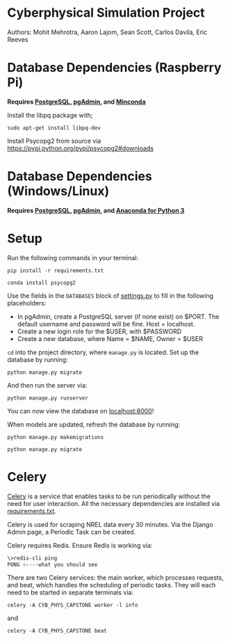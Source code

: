# Cyberphysical Simulation Project
Authors:
Mohit Mehrotra, Aaron Lajom, Sean Scott, Carlos Davila, Eric Reeves

# Database Dependencies (Raspberry Pi)
**Requires [PostgreSQL](https://www.postgresql.org/download/), [pgAdmin](https://www.pgadmin.org/download/), and [Minconda](http://repo.continuum.io/miniconda/Miniconda3-latest-Linux-armv7l.sh)**

Install the libpq package with;

`sudo apt-get install libpq-dev`

Install Psycopg2 from source via https://pypi.python.org/pypi/psycopg2#downloads

# Database Dependencies (Windows/Linux)
**Requires [PostgreSQL](https://www.postgresql.org/download/), [pgAdmin](https://www.pgadmin.org/download/), and [Anaconda for Python 3](https://www.continuum.io/downloads)**

# Setup

Run the following commands in your terminal:

`pip install -r requirements.txt`

`conda install psycopg2`

Use the fields in the `DATABASES` block of [settings.py](CYB_PHYS_CAPSTONE/CYB_PHYS_CAPSTONE/settings.py) to fill in the following placeholders:
- In pgAdmin, create a PostgreSQL server (if none exist) on $PORT. The default username and password will be fine. Host = localhost.
- Create a new login role for the $USER, with $PASSWORD
- Create a new database, where Name = $NAME, Owner = $USER

`cd` into the project directory, where `manage.py` is located. Set up the database by running:

`python manage.py migrate`

And then run the server via:

`python manage.py runserver`

You can now view the database on [localhost:8000](http://localhost:8000)!

When models are updated, refresh the database by running:

`python manage.py makemigrations`

`python manage.py migrate`

# Celery
[Celery](http://www.celeryproject.org/) is a service that enables tasks to be run periodically without the need for user interaction. All the necessary dependencies are installed via [requirements.txt](CYB_PHYS_CAPSTONE/requirements.txt).

Celery is used for scraping NREL data every 30 minutes. Via the Django Admin page, a Periodic Task can be created.

Celery requires Redis. Ensure Redis is working via:

```sh
\>redis-cli ping
PONG <----what you should see
```

There are two Celery services: the main worker, which processes requests, and beat, which handles the scheduling of periodic tasks. They will each need to be started in separate terminals via:

`celery -A CYB_PHYS_CAPSTONE worker -l info`

and

`celery -A CYB_PHYS_CAPSTONE beat`
